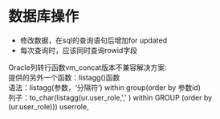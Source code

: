 # 数据库操作
* 修改数据，在sql的查询语句后增加for updated  
* 每次查询时，应该同时查询rowid字段


Oracle列转行函数vm_concat版本不兼容解决方案:  
提供的另外一个函数：listagg()函数  
 语法：listagg(参数，‘分隔符’) within group(order by 参数id)  
 列子：to_char(listagg(ur.user_role,',' ) within GROUP (order by (ur.user_role))) userrole,  
